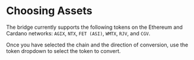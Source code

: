 # Choosing Assets

The bridge currently supports the following tokens on the Ethereum and Cardano networks: `AGIX`, `NTX`, `FET (ASI)`, `WMTX`, `RJV`, and `CGV`.

Once you have selected the chain and the direction of conversion, use the token dropdown to select the token to convert.

<ImageViewer src="/assets/images/products/Bridge/choosing-assets.png" alt="ChoosingAssets"/>
